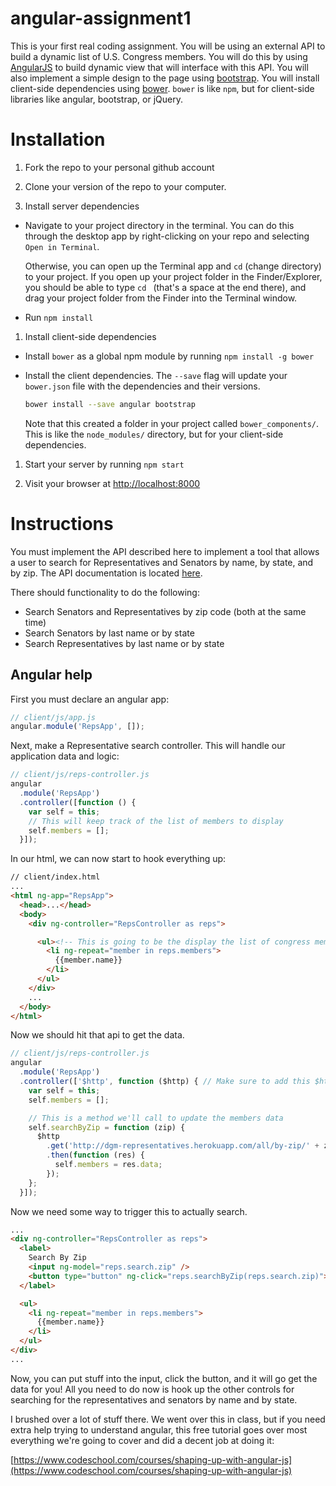 # angular-assignment1

This is your first real coding assignment. You will be using an external API to
build a dynamic list of U.S. Congress members. You will do this by using
[AngularJS](https://angularjs.org/) to build dynamic view that will interface
with this API. You will also implement a simple design to the page using
[bootstrap](http://getbootstrap.com/). You will install client-side dependencies
using [bower](http://bower.io/). `bower` is like `npm`, but for client-side
libraries like angular, bootstrap, or jQuery.

# Installation

1. Fork the repo to your personal github account

1. Clone your version of the repo to your computer.

1. Install server dependencies

  * Navigate to your project directory in the terminal. You can do this through
    the desktop app by right-clicking on your repo and selecting `Open in
    Terminal`.

    Otherwise, you can open up the Terminal app and `cd` (change
    directory) to your project. If you open up your project folder in the
    Finder/Explorer, you should be able to type `cd ` (that's a space at the end
    there), and drag your project folder from the Finder into the Terminal
    window.

  * Run `npm install`

1. Install client-side dependencies

  * Install `bower` as a global npm module by running `npm install -g bower`
  * Install the client dependencies. The `--save` flag will update your
    `bower.json` file with the dependencies and their versions.

    ```sh
    bower install --save angular bootstrap
    ```

    Note that this created a folder in your project called `bower_components/`.
    This is like the `node_modules/` directory, but for your client-side
    dependencies.

1. Start your server by running `npm start`

1. Visit your browser at [http://localhost:8000](http://localhost:8000)

# Instructions

You must implement the API described here to implement a tool that allows a user
to search for Representatives and Senators by name, by state, and by zip. The
API documentation is located
[here](http://dgm-representatives.herokuapp.com/docs).

There should functionality to do the following:

* Search Senators and Representatives by zip code (both at the same time)
* Search Senators by last name or by state
* Search Representatives by last name or by state

## Angular help

First you must declare an angular app:

```js
// client/js/app.js
angular.module('RepsApp', []);
```

Next, make a Representative search controller. This will handle our application
data and logic:

```js
// client/js/reps-controller.js
angular
  .module('RepsApp')
  .controller([function () {
    var self = this;
    // This will keep track of the list of members to display
    self.members = [];
  }]);
```

In our html, we can now start to hook everything up:

```html
// client/index.html
...
<html ng-app="RepsApp">
  <head>...</head>
  <body>
    <div ng-controller="RepsController as reps">

      <ul><!-- This is going to be the display the list of congress members -->
        <li ng-repeat="member in reps.members">
          {{member.name}}
        </li>
      </ul>
    </div>
    ...
  </body>
</html>
```

Now we should hit that api to get the data.

```js
// client/js/reps-controller.js
angular
  .module('RepsApp')
  .controller(['$http', function ($http) { // Make sure to add this $http service
    var self = this;
    self.members = [];

    // This is a method we'll call to update the members data
    self.searchByZip = function (zip) {
      $http
        .get('http://dgm-representatives.herokuapp.com/all/by-zip/' + zip)
        .then(function (res) {
          self.members = res.data;
        });
    };
  }]);
```

Now we need some way to trigger this to actually search.

```html
...
<div ng-controller="RepsController as reps">
  <label>
    Search By Zip
    <input ng-model="reps.search.zip" />
    <button type="button" ng-click="reps.searchByZip(reps.search.zip)">Search</button>
  </label>

  <ul>
    <li ng-repeat="member in reps.members">
      {{member.name}}
    </li>
  </ul>
</div>
...
```

Now, you can put stuff into the input, click the button, and it will go get the
data for you! All you need to do now is hook up the other controls for searching
for the representatives and senators by name and by state.

I brushed over a lot of stuff there. We went over this in class, but if you need
extra help trying to understand angular, this free tutorial goes over most
everything we're going to cover and did a decent job at doing it:

[https://www.codeschool.com/courses/shaping-up-with-angular-js](https://www.codeschool.com/courses/shaping-up-with-angular-js)
